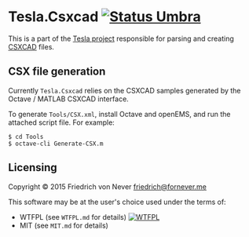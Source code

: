 Tesla.Csxcad [![Status Umbra](https://img.shields.io/badge/status-umbra-red.svg)](https://github.com/ForNeVeR/andivionian-status-classifier)
============

This is a part of the [Tesla project][tesla] responsible for parsing and
creating [CSXCAD][csxcad] files.

CSX file generation
-------------------

Currently `Tesla.Csxcad` relies on the CSXCAD samples generated by the Octave /
MATLAB CSXCAD interface.

﻿To generate `Tools/CSX.xml`, install Octave and openEMS, and run the attached
script file. For example:

    $ cd Tools
    $ octave-cli Generate-CSX.m

Licensing
---------

Copyright © 2015 Friedrich von Never <friedrich@fornever.me>

This software may be at the user's choice used under the terms of:
- WTFPL (see `WTFPL.md` for details) [![WTFPL][wtfpl-badge]][wtfpl]
- MIT (see `MIT.md` for details)

[csxcad]: https://github.com/thliebig/CSXCAD
[tesla]: https://github.com/ForNeVeR/Tesla
[wtfpl]: http://www.wtfpl.net/

[wtfpl-badge]: http://www.wtfpl.net/wp-content/uploads/2012/12/wtfpl-badge-2.png
